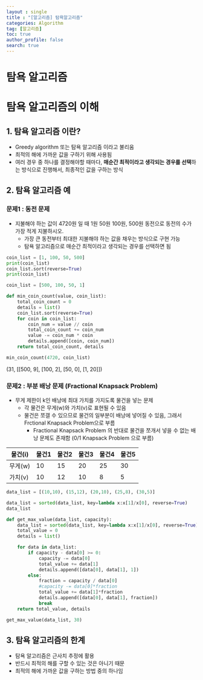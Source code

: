```yaml
---
layout : single
title : "[알고리즘] 탐욕알고리즘"
categories: Algorithm
tag: [알고리즘]
toc: true
author_profile: false
search: true
---
```


# 탐욕 알고리즘

# 탐욕 알고리즘의 이해

## 1. 탐욕 알고리즘 이란?

- Greedy algorithm 또는 탐욕 알고리즘 이라고 불리움
- 최적의 해에 가까운 값을 구하기 위해 사용됨
- 여러 경우 중 하나를 결정해야할 때마다, **매순간 최적이라고 생각되는 경우를 선택**하는 방식으로 진행해서, 최종적인 값을 구하는 방식

## 2. 탐욕 알고리즘 예

### 문제1 : 동전 문제

- 지불해야 하는 값이 4720원 일 때 1원 50원 100원, 500원 동전으로 동전의 수가 가장 적게 지불하시오.
    - 가장 큰 동전부터 최대한 지불해야 하는 값을 채우는 방식으로 구현 가능
    - 탐욕 알고리즘으로 매순간 최적이라고 생각되는 경우를 선택하면 됨
    

```python
coin_list = [1, 100, 50, 500]
print(coin_list)
coin_list.sort(reverse=True)
print(coin_list)
```

```python
coin_list = [500, 100, 50, 1]

def min_coin_count(value, coin_list):
	total_coin_count = 0
	details = list()
	coin_list.sort(reverse=True)
	for coin in coin_list:
		coin_num = value // coin
		total_coin_count += coin_num
		value -= coin_num * coin
		details.append([coin, coin_num])
	return total_coin_count, details
```

```python
min_coin_count(4720, coin_list)
```

(31, [[500, 9], [100, 2], [50, 0], [1, 20]])

### 문제2 : 부분 배낭 문제 (Fractional Knapsack Problem)

- 무게 제한이 k인 배낭에 최대 가치를 가지도록 물건을 넣는 문제
    - 각 물건은 무게(w)와 가치(v)로 표현될 수 있음
    - 물건은 쪼갤 수 있으므로 물건의 일부분이 배낭에 넣어질 수 있음, 그래서 Frctional Knapsack Problem으로 부름
        - Fractional Knapsack Problem 의 반대로 물건을 쪼개서 넣을 수 없는 배낭 문제도 존재함 (0/1 Knapsack Problem 으로 부름)

| 물건(i) | 물건1 | 물건2 | 물건3 | 물건4 | 물건5 |
| --- | --- | --- | --- | --- | --- |
| 무게(w) | 10 | 15 | 20 | 25 | 30 |
| 가치(v) | 10 | 12 | 10 | 8 | 5 |

```python
data_list = [(10,10), (15,12), (20,10), (25,8), (30,5)]
```

```python
data_list = sorted(data_list, key=lambda x:x[1]/x[0], reverse=True)
data_list
```

```python
def get_max_value(data_list, capacity):
	data_list = sorted(data_list, key=lambda x:x[1]/x[0], reverse=True)
	total_value = 0
	details = list()

	for data in data_list:
		if capacity - data[0] >= 0:
			capacity -= data[0]
			total_value += data[1]
			details.append([data[0], data[1], 1])
		else:
			fraction = capacity / data[0]
			#capacity -= data[0]*fraction
			total_value += data[1]*fraction
			details.append([data[0], data[1], fraction])
			break
	return total_value, details
```

```python
get_max_value(data_list, 30)
```

## 3. 탐욕 알고리즘의 한계

- 탐욕 알고리즘은 근사치 추정에 활용
- 반드시 최적의 해를 구할 수 있는 것은 아니기 때문
- 최적의 해에 가까운 값을 구하는 방법 중의 하나임